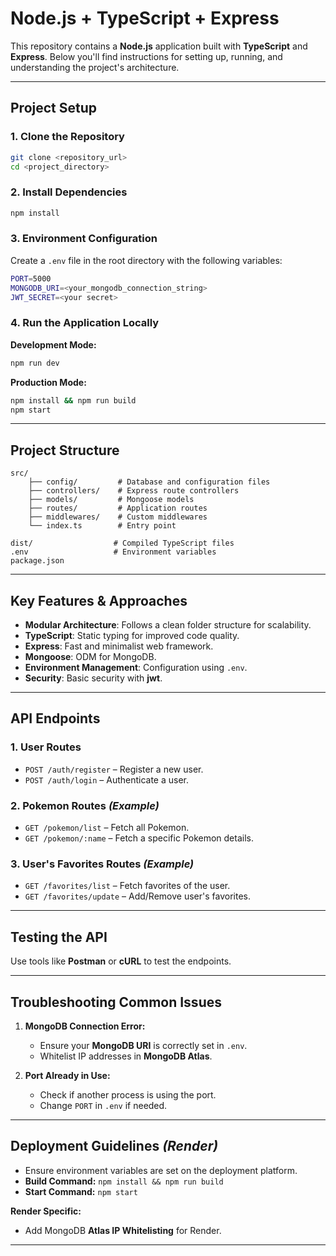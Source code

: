 # Node.js + TypeScript + Express

This repository contains a **Node.js** application built with **TypeScript** and **Express**. Below you'll find instructions for setting up, running, and understanding the project's architecture.

---

## **Project Setup**

### 1. **Clone the Repository**
```bash
git clone <repository_url>
cd <project_directory>
```

### 2. **Install Dependencies**
```bash
npm install
```

### 3. **Environment Configuration**
Create a `.env` file in the root directory with the following variables:
```bash
PORT=5000
MONGODB_URI=<your_mongodb_connection_string>
JWT_SECRET=<your secret>
```

### 4. **Run the Application Locally**

**Development Mode:**
```bash
npm run dev
```

**Production Mode:**
```bash
npm install && npm run build
npm start
```

---

## **Project Structure**
```plaintext
src/
    ├── config/         # Database and configuration files
    ├── controllers/    # Express route controllers
    ├── models/         # Mongoose models
    ├── routes/         # Application routes
    ├── middlewares/    # Custom middlewares
    └── index.ts        # Entry point

dist/                  # Compiled TypeScript files
.env                   # Environment variables
package.json
```

---

## **Key Features & Approaches**

- **Modular Architecture**: Follows a clean folder structure for scalability.
- **TypeScript**: Static typing for improved code quality.
- **Express**: Fast and minimalist web framework.
- **Mongoose**: ODM for MongoDB.
- **Environment Management**: Configuration using `.env`.
- **Security**: Basic security with **jwt**.

---

## **API Endpoints**

### 1. **User Routes**
- `POST /auth/register` – Register a new user.
- `POST /auth/login` – Authenticate a user.

### 2. **Pokemon Routes** *(Example)*
- `GET /pokemon/list` – Fetch all Pokemon.
- `GET /pokemon/:name` – Fetch a specific Pokemon details.

### 3. **User's Favorites Routes** *(Example)*
- `GET /favorites/list` – Fetch favorites of the user.
- `GET /favorites/update` – Add/Remove user's favorites.

---

## **Testing the API**

Use tools like **Postman** or **cURL** to test the endpoints.

---

## **Troubleshooting Common Issues**

1. **MongoDB Connection Error:**
   - Ensure your **MongoDB URI** is correctly set in `.env`.
   - Whitelist IP addresses in **MongoDB Atlas**.

2. **Port Already in Use:**
   - Check if another process is using the port.
   - Change `PORT` in `.env` if needed.

---

## **Deployment Guidelines** *(Render)*

- Ensure environment variables are set on the deployment platform.
- **Build Command:** `npm install && npm run build`
- **Start Command:** `npm start`

**Render Specific:**
- Add MongoDB **Atlas IP Whitelisting** for Render.

---

